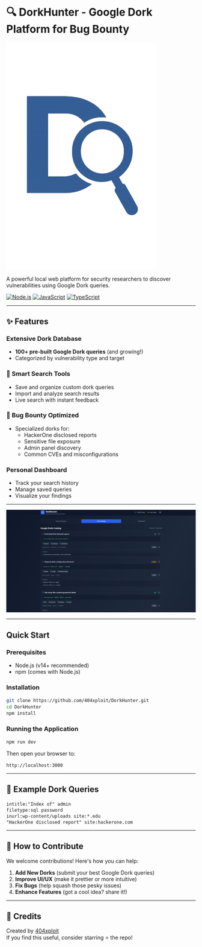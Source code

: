 # 🔍 DorkHunter - Google Dork Platform for Bug Bounty

<img src="https://github.com/404xploit/DorkHunter/blob/main/DorkHunter.png?raw=true" width="400" alt="DorkHunter Logo" />

A powerful local web platform for security researchers to discover vulnerabilities using Google Dork queries.


[![Node.js](https://img.shields.io/badge/node.js-14%2B-brightgreen?style=flat-square&logo=node.js)](https://nodejs.org/)
[![JavaScript](https://img.shields.io/badge/JavaScript-F7DF1E?style=flat-square&logo=javascript&logoColor=black)](https://developer.mozilla.org/en-US/docs/Web/JavaScript)
[![TypeScript](https://img.shields.io/badge/TypeScript-3178C6?style=flat-square&logo=typescript&logoColor=white)](https://www.typescriptlang.org/)

---

## ✨ Features

### Extensive Dork Database
- **100+ pre-built Google Dork queries** (and growing!)
- Categorized by vulnerability type and target

### 🔎 Smart Search Tools
- Save and organize custom dork queries
- Import and analyze search results
- Live search with instant feedback

### 🎯 Bug Bounty Optimized
- Specialized dorks for:
  - HackerOne disclosed reports
  - Sensitive file exposure
  - Admin panel discovery
  - Common CVEs and misconfigurations

### Personal Dashboard
- Track your search history
- Manage saved queries
- Visualize your findings

---



<img src="https://github.com/404xploit/DorkHunter/blob/main/DorkHunter2.png?raw=true" width="1400" alt="Main Interface" />

---

## Quick Start

### Prerequisites
- Node.js (v14+ recommended)
- npm (comes with Node.js)

### Installation
```bash
git clone https://github.com/404xploit/DorkHunter.git
cd DorkHunter
npm install
```

### Running the Application
```bash
npm run dev
```
Then open your browser to:
```
http://localhost:3000
```

---

## 🧠 Example Dork Queries

```plaintext
intitle:"Index of" admin
filetype:sql password
inurl:wp-content/uploads site:*.edu
"HackerOne disclosed report" site:hackerone.com
```

---

## 🤝 How to Contribute

We welcome contributions! Here's how you can help:

1. **Add New Dorks** (submit your best Google Dork queries)
2. **Improve UI/UX** (make it prettier or more intuitive)
3. **Fix Bugs** (help squash those pesky issues)
4. **Enhance Features** (got a cool idea? share it!)

---

## 💙 Credits

Created by [404xploit](https://github.com/404xploit)  
If you find this useful, consider starring ⭐ the repo!
